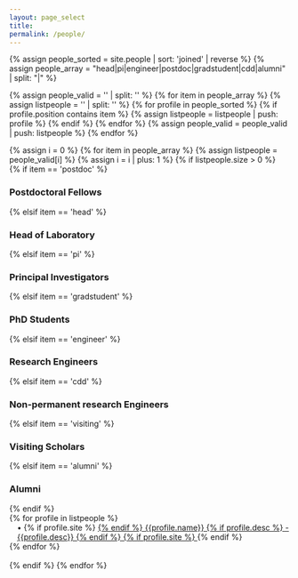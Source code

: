 ```yaml
---
layout: page_select
title:
permalink: /people/
---
```


{% assign people_sorted = site.people | sort: 'joined' | reverse %}
{% assign people_array = "head|pi|engineer|postdoc|gradstudent|cdd|alumni" | split: "|" %}


{% assign people_valid = '' | split: '' %}
{% for item in people_array %}
    {% assign listpeople = '' | split: '' %}
    {% for profile in people_sorted %}
        {% if profile.position contains item %}
            {% assign listpeople = listpeople | push: profile %}
        {% endif %}
    {% endfor %}
    {% assign people_valid = people_valid | push: listpeople %}
{% endfor %}


<div>
{% assign i = 0 %}
{% for item in people_array %}
    {% assign listpeople = people_valid[i] %}
    {% assign i = i | plus: 1 %}
    {% if listpeople.size > 0 %}
        <div class="pos_header">
        {% if item == 'postdoc' %}
            <h3>Postdoctoral Fellows</h3>
        {% elsif item == 'head' %}
            <h3>Head of Laboratory</h3>
        {% elsif item == 'pi' %}
            <h3>Principal Investigators</h3>
        {% elsif item == 'gradstudent' %}
            <h3>PhD Students</h3>
        {% elsif item == 'engineer' %}
            <h3>Research Engineers</h3>
        {% elsif item == 'cdd' %}
            <h3>Non-permanent research Engineers</h3>
        {% elsif item == 'visiting' %}
            <h3>Visiting Scholars</h3>
        {% elsif item == 'alumni' %}
            <h3>Alumni</h3>
        {% endif %}
        </div>
        <div class="content list people">
          {% for profile in listpeople %}
            <div class="list-item-people {{profile.cat|replace: ' ', '-'}} {{profile.subcat|replace: ' ', '-'}}">
              <p style="text-align: left; padding-left: 1em; margin: 0;">
                  &#x2022;
                  {% if profile.site %}
                    <a class="name" href="{{profile.site}}" target="_blank">
                  {% endif %}
                  {{profile.name}}
                  {% if profile.desc %}
                  - {{profile.desc}}
                  {% endif %}
                  {% if profile.site %}
                    </a>
                  {% endif %}
              </p>
            </div>
          {% endfor %}
        </div>
        <br />
    {% endif %}
{% endfor %}
</div>
